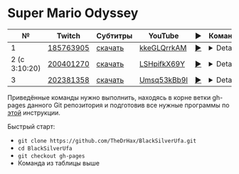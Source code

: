 # Super Mario Odyssey

| № | Twitch | Субтитры | YouTube | ▶ | Команда |
| --- | --- | --- | --- | --- | --- |
| 1 | [185763905](https://www.twitch.tv/videos/185763905) | [скачать](../chats/v185763905.ass) | [kkeGLQrrkAM](https://www.youtube.com/watch?v=kkeGLQrrkAM) | [▶](../src/player.html?v=kkeGLQrrkAM&s=185763905) | <details>`mpv --sub-file chats/v185763905.ass ytdl://kkeGLQrrkAM`</details> |
| 2 (с 3:10:20) | [200401270](https://www.twitch.tv/videos/200401270) | [скачать](../chats/v200401270.ass) | [LSHpifkX69Y](https://www.youtube.com/watch?v=LSHpifkX69Y) | [▶](../src/player.html?v=LSHpifkX69Y&s=200401270) | <details>`mpv --sub-file chats/v200401270.ass ytdl://LSHpifkX69Y`</details> |
| 3 | [202381358](https://www.twitch.tv/videos/202381358) | [скачать](../chats/v202381358.ass) | [Umsq53kBb9I](https://www.youtube.com/watch?v=Umsq53kBb9I) | [▶](../src/player.html?v=Umsq53kBb9I&s=202381358) | <details>`mpv --sub-file chats/v202381358.ass ytdl://Umsq53kBb9I`</details> |

Приведённые команды нужно выполнить, находясь в корне ветки gh-pages данного Git репозитория и подготовив все нужные программы по [этой](../tutorials/watch-online.md) инструкции.

Быстрый старт:
* `git clone https://github.com/TheDrHax/BlackSilverUfa.git`
* `cd BlackSilverUfa`
* `git checkout gh-pages`
* Команда из таблицы выше

